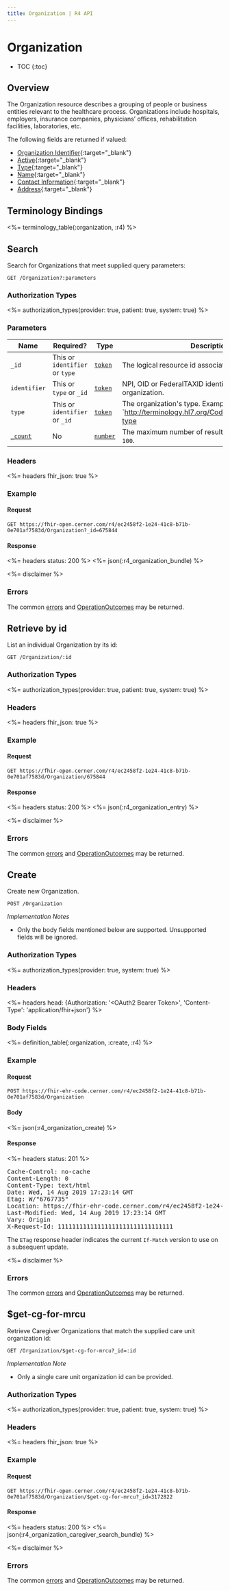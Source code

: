 ```yaml
---
title: Organization | R4 API
---
```


# Organization

* TOC
{:toc}

## Overview

The Organization resource describes a grouping of people or business entities relevant to the healthcare process.  Organizations include hospitals, employers, insurance companies, physicians’ offices, rehabilitation facilities, laboratories, etc.

The following fields are returned if valued:

* [Organization Identifier](https://hl7.org/fhir/r4/organization-definitions.html#Organization.identifier){:target="_blank"}
* [Active](https://hl7.org/fhir/r4/organization-definitions.html#Organization.active){:target="_blank"}
* [Type](https://hl7.org/fhir/r4/organization-definitions.html#Organization.type){:target="_blank"}
* [Name](https://hl7.org/fhir/r4/organization-definitions.html#Organization.name){:target="_blank"}
* [Contact Information](https://hl7.org/fhir/r4/organization-definitions.html#Organization.telecom){:target="_blank"}
* [Address](https://hl7.org/fhir/r4/organization-definitions.html#Organization.address){:target="_blank"}

## Terminology Bindings

<%= terminology_table(:organization, :r4) %>

## Search

Search for Organizations that meet supplied query parameters:

    GET /Organization?:parameters

### Authorization Types

<%= authorization_types(provider: true, patient: true, system: true) %>

### Parameters

 Name        | Required?                      | Type       | Description
-------------|--------------------------------|------------|----------------------------------------------------------
 `_id`       | This or `identifier` or `type` | [`token`]  | The logical resource id associated with the resource.
 `identifier`| This or `type` or `_id`        | [`token`]  | NPI, OID or FederalTAXID identifier for the organization.
 `type`      | This or `identifier` or `_id`  | [`token`]  | The organization's type. Example: `http://terminology.hl7.org/CodeSystem/organization-type|govt`
 [`_count`]  | No                             | [`number`] | The maximum number of results to return. Defaults to `100`.

### Headers

<%= headers fhir_json: true %>

### Example

#### Request

    GET https://fhir-open.cerner.com/r4/ec2458f2-1e24-41c8-b71b-0e701af7583d/Organization?_id=675844

#### Response

<%= headers status: 200 %>
<%= json(:r4_organization_bundle) %>

<%= disclaimer %>

### Errors

The common [errors] and [OperationOutcomes] may be returned.

## Retrieve by id

List an individual Organization by its id:

    GET /Organization/:id

### Authorization Types

<%= authorization_types(provider: true, patient: true, system: true) %>

### Headers

<%= headers fhir_json: true %>

### Example

#### Request

    GET https://fhir-open.cerner.com/r4/ec2458f2-1e24-41c8-b71b-0e701af7583d/Organization/675844

#### Response

<%= headers status: 200 %>
<%= json(:r4_organization_entry) %>

<%= disclaimer %>

### Errors

The common [errors] and [OperationOutcomes] may be returned.

## Create

Create new Organization.

    POST /Organization

_Implementation Notes_

* Only the body fields mentioned below are supported. Unsupported fields will be ignored.

### Authorization Types

<%= authorization_types(provider: true, system: true) %>

### Headers

<%= headers head: {Authorization: '&lt;OAuth2 Bearer Token>', 'Content-Type': 'application/fhir+json'} %>

### Body Fields

<%= definition_table(:organization, :create, :r4) %>

### Example

#### Request

    POST https://fhir-ehr-code.cerner.com/r4/ec2458f2-1e24-41c8-b71b-0e701af7583d/Organization

#### Body

<%= json(:r4_organization_create) %>

#### Response

<%= headers status: 201 %>
<pre class="terminal">
Cache-Control: no-cache
Content-Length: 0
Content-Type: text/html
Date: Wed, 14 Aug 2019 17:23:14 GMT
Etag: W/"6767735"
Location: https://fhir-ehr-code.cerner.com/r4/ec2458f2-1e24-41c8-b71b-0e701af7583d/Organization/6767735
Last-Modified: Wed, 14 Aug 2019 17:23:14 GMT
Vary: Origin
X-Request-Id: 11111111111111111111111111111111
</pre>

The `ETag` response header indicates the current `If-Match` version to use on a subsequent update.

<%= disclaimer %>

### Errors

The common [errors] and [OperationOutcomes] may be returned.

## $get-cg-for-mrcu

Retrieve Caregiver Organizations that match the supplied care unit organization id:
 
    GET /Organization/$get-cg-for-mrcu?_id=:id

_Implementation Note_

* Only a single care unit organization id can be provided.

### Authorization Types

<%= authorization_types(provider: true, patient: true, system: true) %>

### Headers

<%= headers fhir_json: true %>

### Example

#### Request

    GET https://fhir-open.cerner.com/r4/ec2458f2-1e24-41c8-b71b-0e701af7583d/Organization/$get-cg-for-mrcu?_id=3172822

#### Response

<%= headers status: 200 %>
<%= json(:r4_organization_caregiver_search_bundle) %>

<%= disclaimer %>

### Errors

The common [errors] and [OperationOutcomes] may be returned.

[`_count`]: https://hl7.org/fhir/r4/search.html#count
[`token`]: http://hl7.org/fhir/r4/search.html#token
[`number`]: https://hl7.org/fhir/r4/search.html#number
[errors]: ../../#client-errors
[OperationOutcomes]: ../../#operation-outcomes
